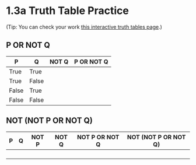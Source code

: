 # 1.3a Truth Table Practice

(Tip: You can check your work [this interactive truth tables page](http://www.gilfusion.com/boolean/truthtable.html).)
## P OR NOT Q
|P  	|Q	    |NOT Q	|P OR NOT Q|
|-------|-------|-------|----------|
|True	|True	|		|   |
|True	|False	|	    |   |
|False	|True	|	    |   |
|False	|False	|	    |   |

## NOT (NOT P OR NOT Q)
|P  |Q  |NOT P	|NOT Q	|NOT P OR NOT Q	|NOT (NOT P OR NOT Q)|
|---|---|-------|-------|---------------|--------------------|
|	|	|	|	|	|	|
|	|	|	|	|	|	|
|	|	|	|	|	|	|
|	|	|	|	|	|	|